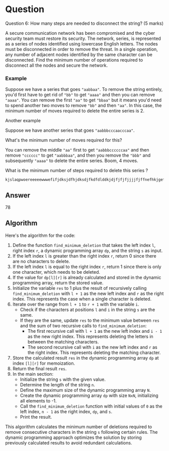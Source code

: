 # Question

Question 6: How many steps are needed to disconnect the string? (5
marks)

A secure communication network has been compromised and the cyber security team must restore its security. The network, series, is represented as a series of nodes identified using lowercase English letters. The nodes must be disconnected in order to remove the threat. In a single operation, any number of adjacent nodes identified by the same character can be disconnected. Find the minimum number of operations required to disconnect all the nodes and secure the network.

### Example

Suppose we have a series that goes `"aabbaa"`.
To remove the string entirely, you'd first have to get rid of `"bb"` to get `"aaaa"` and then you can remove `"aaaa"`.
You can remove the first `"aa"` to get `"bbaa"` but it means you'd need to spend another two moves to remove `"bb"` and then `"aa"`.
In this case, the minimum number of moves required to delete the entire series is 2.

Another example

Suppose we have another series that goes `"aabbbcccaacccaa"`.

What's the minimum number of moves required for this?

You can remove the middle `"aa"` first to get `"aabbbccccccaa"` and then remove `"cccccc"` to get `"aabbbaa"`, and then you remove the `"bbb"` and subsequently `"aaaa"` to delete the entire series.
Boom, 4 moves.

What is the minimum number of steps required to delete this series ?

```
kjslaqpwoereeeeewwwefifjdksjdfhjdksdjfkdfdlddkjdjfjfjfjjjjfjffnefhkjgefkgjefkjgkefjekihutrieruhigtefhgbjkkkknbmssdsdsfdvneurghiueor
```

## Answer

78

## Algorithm

Here's the algorithm for the code:

1. Define the function `find_minimum_deletion` that takes the left index `l`, right index `r`, a dynamic programming array `dp`, and the string `s` as input.
2. If the left index `l` is greater than the right index `r`, return 0 since there are no characters to delete.
3. If the left index `l` is equal to the right index `r`, return 1 since there is only one character, which needs to be deleted.
4. If the value for `dp[l][r]` is already calculated and stored in the dynamic programming array, return the stored value.
5. Initialize the variable `res` to 1 plus the result of recursively calling `find_minimum_deletion` with `l + 1` as the new left index and `r` as the right index. This represents the case when a single character is deleted.
6. Iterate over the range from `l + 1` to `r + 1` with the variable `i`.
   - Check if the characters at positions `l` and `i` in the string `s` are the same.
   - If they are the same, update `res` to the minimum value between `res` and the sum of two recursive calls to `find_minimum_deletion`:
     - The first recursive call with `l + 1` as the new left index and `i - 1` as the new right index. This represents deleting the letters in between the matching characters.
     - The second recursive call with `i` as the new left index and `r` as the right index. This represents deleting the matching character.
7. Store the calculated result `res` in the dynamic programming array `dp` at index `[l][r]` for memoization.
8. Return the final result `res`.
9. In the main section:
   - Initialize the string `s` with the given value.
   - Determine the length of the string `n`.
   - Define the maximum size of the dynamic programming array `N`.
   - Create the dynamic programming array `dp` with size `NxN`, initializing all elements to -1.
   - Call the `find_minimum_deletion` function with initial values of `0` as the left index, `n - 1` as the right index, `dp`, and `s`.
   - Print the result.

This algorithm calculates the minimum number of deletions required to remove consecutive characters in the string `s` following certain rules. The dynamic programming approach optimizes the solution by storing previously calculated results to avoid redundant calculations.
